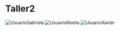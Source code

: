 # Taller2
![UsuarioGabriela](https://user-images.githubusercontent.com/73241446/97517049-7bd55500-1962-11eb-91aa-ae9e3376a8ba.JPG)
![UsuarioNoelia](https://user-images.githubusercontent.com/67925801/97518862-1c794400-1966-11eb-99c9-eb484c7d8b86.jpeg)
![UsuarioXavier](https://user-images.githubusercontent.com/62554788/97520799-0a99a000-196a-11eb-862d-c0aabe9c72fd.JPG)
